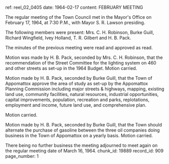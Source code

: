 ref: reel_02_0405
date: 1964-02-17
content: FEBRUARY MEETING

The regular meeting of the Town Council met in the Mayor's Office on February 17, 1964, at 7:30 P.M., with Mayor S. R. Lawson presiding.

The following members were present: Mrs. C. H. Robinson, Burke Guill, Richard Wingfield, Ivey Holland, T. R. Gilbert and H. B. Pack.

The minutes of the previous meeting were read and approved as read.

Motion was made by H. B. Pack, seconded by Mrs. C. H. Robinson, that the recommendation of the Street Committee for the lighting system on 460 and other streets as set-up in the 1964 Budget. Motion carried.

Motion made by H. B. Pack, seconded by Burke Guill, that the Town of Appomattox approve the area of study as set-up by the Appomattox Planning Commission including major streets & highways, mapping, existing land use, community facilities, natural resources, industrial opportunities, capital improvements, population, recreation and parks, replotations, employment and income, future land use, and comprehensive plan.

Motion carried.

Motion made by H. B. Pack, seconded by Burke Guill, that the Town should alternate the purchase of gasoline between the three oil companies doing business in the Town of Appomattox on a yearly basis. Motion carried.

There being no further business the meeting adjourned to meet again on the regular meeting date of March 16, 1964.
chunk_id: 19889
record_id: 909
page_number: 1

